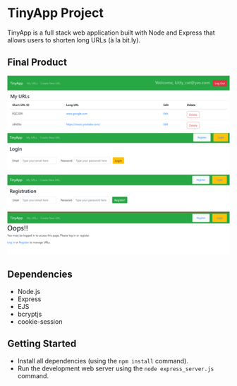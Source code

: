 # TinyApp Project

TinyApp is a full stack web application built with Node and Express that allows users to shorten long URLs (à la bit.ly).

## Final Product

!["List of created URLS"](https://github.com/MonicaCarbajal/tinyapp/blob/master/docs/create-urls.png?raw=true)
!["Screenshot of Login Page"](https://github.com/MonicaCarbajal/tinyapp/blob/master/docs/login-page.png?raw=true)
!["Screenshot of Registration Page"](https://github.com/MonicaCarbajal/tinyapp/blob/master/docs/urls-registration.png?raw=true)
!["screenshot of Error Page"](https://github.com/MonicaCarbajal/tinyapp/blob/master/docs/urls-error-page.png?raw=true)

## Dependencies

- Node.js
- Express
- EJS
- bcryptjs
- cookie-session

## Getting Started

- Install all dependencies (using the `npm install` command).
- Run the development web server using the `node express_server.js` command.